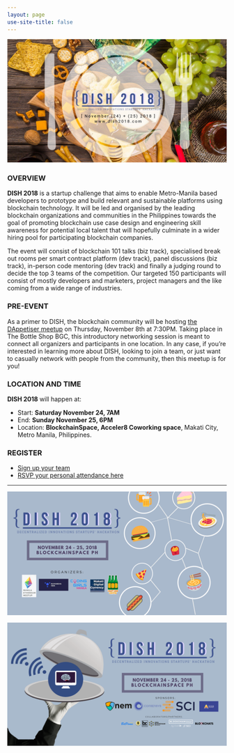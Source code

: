 ```yaml
---
layout: page
use-site-title: false
---
```


![Poster](/img/dish.jpg)

### OVERVIEW
**DISH 2018** is a startup challenge that aims to enable Metro-Manila based developers to prototype and build relevant and sustainable platforms using blockchain technology.  It will be led and organised by the leading blockchain organizations and communities in the Philippines towards the goal of promoting blockchain use case design and engineering skill awareness for potential local talent that will hopefully culminate in a wider hiring pool for participating blockchain companies.  

The event will consist of blockchain 101 talks (biz track), specialised break out rooms per smart contract platform (dev track), panel discussions (biz track), in-person code mentoring (dev track) and finally a judging round to decide the top 3 teams of the competition. Our targeted 150 participants will consist of mostly developers and marketers, project managers and the like coming from a wide range of industries.

### PRE-EVENT
As a primer to DISH, the blockchain community will be hosting [the DAppetiser meetup](https://www.meetup.com/blockdevsasia/events/255790578/?isFirstPublish=true) on Thursday, November 8th at 7:30PM. Taking place in The Bottle Shop BGC, this introductory networking session is meant to connect all organizers and participants in one location. In any case, if you’re interested in learning more about DISH, looking to join a team, or just want to casually network with people from the community, then this meetup is for you! 


### LOCATION AND TIME
**DISH 2018** will happen at:
- Start: **Saturday November 24, 7AM** 
- End: **Sunday November 25, 6PM** 
- Location: **BlockchainSpace, Acceler8 Coworking space**, Makati City, Metro Manila, Philippines. 

### REGISTER
- [Sign up your team](https://dish2018.typeform.com/to/DQ1piM)
- [RSVP your personal attendance here](https://www.meetup.com/Makati-Digital-Currency/events/254474308/)

***

![Poster](/img/organisers.png)

![Poster](/img/sponsors.png)
